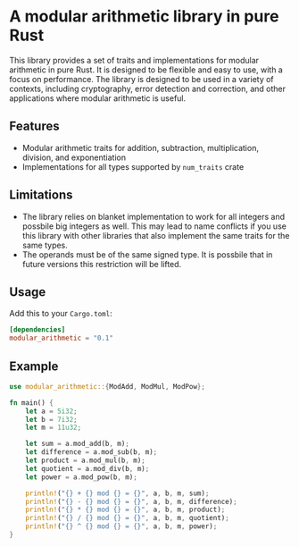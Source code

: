 # A modular arithmetic library in pure Rust

This library provides a set of traits and implementations for modular arithmetic in pure Rust. It is designed to be flexible and easy to use, with a focus on performance. The library is designed to be used in a variety of contexts, including cryptography, error detection and correction, and other applications where modular arithmetic is useful.

## Features

- Modular arithmetic traits for addition, subtraction, multiplication, division, and exponentiation
- Implementations for all types supported by `num_traits` crate

## Limitations

- The library relies on blanket implementation to work for all integers and possbile big integers as well. This may lead to name conflicts if you use this library with other libraries that also implement the same traits for the same types.
- The operands must be of the same signed type. It is possbile that in future versions this restriction will be lifted.

## Usage

Add this to your `Cargo.toml`:

```toml
[dependencies]
modular_arithmetic = "0.1"
```

## Example

```rust
use modular_arithmetic::{ModAdd, ModMul, ModPow};

fn main() {
    let a = 5i32;
    let b = 7i32;
    let m = 11u32;

    let sum = a.mod_add(b, m);
    let difference = a.mod_sub(b, m);
    let product = a.mod_mul(b, m);
    let quotient = a.mod_div(b, m);
    let power = a.mod_pow(b, m);

    println!("{} + {} mod {} = {}", a, b, m, sum);
    println!("{} - {} mod {} = {}", a, b, m, difference);
    println!("{} * {} mod {} = {}", a, b, m, product);
    println!("{} / {} mod {} = {}", a, b, m, quotient);
    println!("{} ^ {} mod {} = {}", a, b, m, power);
}
```
